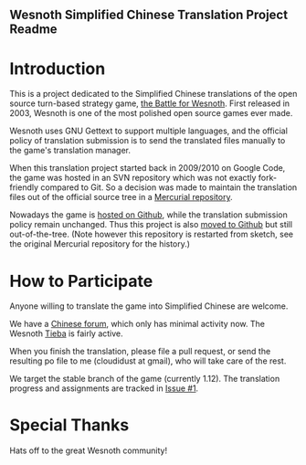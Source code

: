 Wesnoth Simplified Chinese Translation Project Readme
-----------------------------------------------------

# Introduction

This is a project dedicated to the Simplified Chinese translations of the open source turn-based strategy game, [the Battle for Wesnoth](http://wesnoth.org). First released in 2003, Wesnoth is one of the most polished open source games ever made.

Wesnoth uses GNU Gettext to support multiple languages, and the official policy of translation submission is to send the translated files manually to the game's translation manager.

When this translation project started back in 2009/2010 on Google Code, the game was hosted in an SVN repository which was not exactly fork-friendly compared to Git. So a decision was made to maintain the translation files out of the official source tree in a [Mercurial repository](https://code.google.com/p/wesnoth-translation-cn).

Nowadays the game is [hosted on Github](https://https://github.com/wesnoth/wesnoth), while the translation submission policy remain unchanged. Thus this project is also [moved to Github](https://https://github.com/CloudiDust/wesnoth-cn) but still out-of-the-tree. (Note however this repository is restarted from sketch, see the original Mercurial repository for the history.)

# How to Participate

Anyone willing to translate the game into Simplified Chinese are welcome.

We have a [Chinese forum](http://wesnoth.cn/), which only has minimal activity now. The Wesnoth [Tieba](http://tieba.baidu.com/f?kw=%E9%9F%A6%E8%AF%BA%E4%B9%8B%E6%88%98&ie=utf-8) is fairly active.

When you finish the translation, please file a pull request, or send the resulting po file to me (cloudidust at gmail), who will take care of the rest.

We target the stable branch of the game (currently 1.12). The translation progress and assignments are tracked in [Issue #1](https://github.com/CloudiDust/wesnoth-cn/issues/1).

# Special Thanks

Hats off to the great Wesnoth community!
